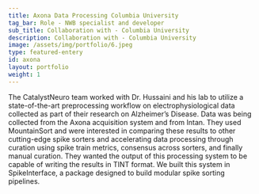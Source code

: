 ```yaml
---
title: Axona Data Processing Columbia University
tag_bar: Role - NWB specialist and developer
sub_title: Collaboration with - Columbia University
description: Collaboration with - Columbia University
image: /assets/img/portfolio/6.jpeg
type: featured-entery
id: axona
layout: portfolio
weight: 1
---
```


The CatalystNeuro team worked with Dr. Hussaini and his lab to utilize a state-of-the-art preprocessing workflow on electrophysiological data collected as part of their research on Alzheimer’s Disease. Data was being collected from the Axona acquisition system and from Intan. They used MountainSort and were interested in comparing these results to other cutting-edge spike sorters and accelerating data processing through curation using spike train metrics, consensus across sorters, and finally manual curation. They wanted the output of this processing system to be capable of writing the results in TINT format. We built this system in SpikeInterface, a package designed to build modular spike sorting pipelines.
